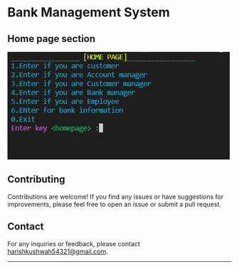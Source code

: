 # Bank Management System

## Home page section
 ![Screenshot Description](Images/homepage.png)

## Contributing

Contributions are welcome! If you find any issues or have suggestions for improvements, please feel free to open an issue or submit a pull request.



## Contact

For any inquiries or feedback, please contact [harishkushwah54321@gmail.com](mailto:harishkushwah54321@gmail.com).

---

